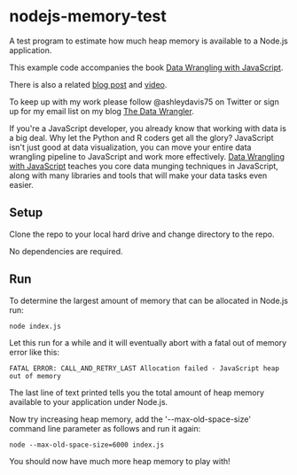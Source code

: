 # nodejs-memory-test

A test program to estimate how much heap memory is available to a Node.js application.

This example code accompanies the book [Data Wrangling with JavaScript](http://bit.ly/2t2cJu2).

There is also a related [blog post](http://www.the-data-wrangler.com/nodejs-memory-limits/) and [video](https://www.youtube.com/watch?v=FvAghuKuak8).

To keep up with my work please follow @ashleydavis75 on Twitter or sign up for my email list on my blog [The Data Wrangler](http://www.the-data-wrangler.com/).

If you're a JavaScript developer, you already know that working with data is a big deal. Why let the Python and R coders get all the glory? JavaScript isn't just good at data visualization, you can move your entire data wrangling pipeline to JavaScript and work more effectively. [Data Wrangling with JavaScript](http://bit.ly/2t2cJu2) teaches you core data munging techniques in JavaScript, along with many libraries and tools that will make your data tasks even easier.

## Setup

Clone the repo to your local hard drive and change directory to the repo.

No dependencies are required.

## Run

To determine the largest amount of memory that can be allocated in Node.js run:

    node index.js

Let this run for a while and it will eventually abort with a fatal out of memory error like this:

    FATAL ERROR: CALL_AND_RETRY_LAST Allocation failed - JavaScript heap out of memory

The last line of text printed tells you the total amount of heap memory available to your application under Node.js.

Now try increasing heap memory, add the '--max-old-space-size' command line parameter as follows and run it again:

    node --max-old-space-size=6000 index.js

You should now have much more heap memory to play with!
